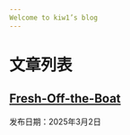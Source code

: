 ```yaml
---
Welcome to kiw1’s blog
---
```

# 文章列表

## [Fresh-Off-the-Boat](/2025-3-2-fresh-off-the-boat.md)  
发布日期：2025年3月2日  
